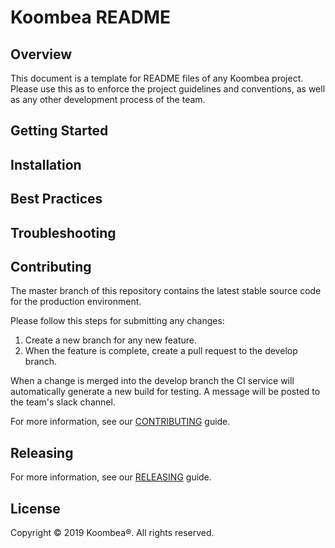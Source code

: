 # Koombea README

## Overview

This document is a template for README files of any Koombea project. Please use this as to enforce the project guidelines and conventions, as well as any other development process of the team.

## Getting Started

## Installation

## Best Practices

## Troubleshooting

## Contributing

The master branch of this repository contains the latest stable source code for the production environment.

Please follow this steps for submitting any changes:

1. Create a new branch for any new feature.
2. When the feature is complete, create a pull request to the develop branch.

When a change is merged into the develop branch the CI service will automatically generate a new build for testing. A message will be posted to the team's slack channel.

For more information, see our [CONTRIBUTING](CONTRIBUTING.md) guide.

## Releasing

For more information, see our [RELEASING](RELEASING.md) guide.

## License

Copyright © 2019 Koombea®. All rights reserved.

